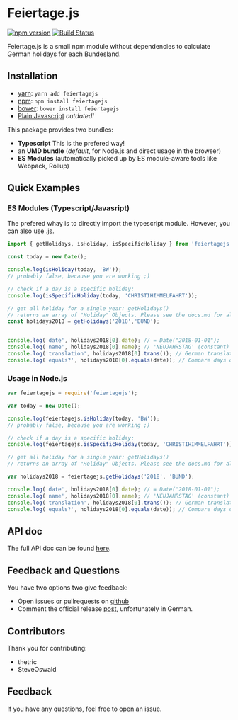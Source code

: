 # Feiertage.js

[![npm version](https://badge.fury.io/js/feiertagejs.svg)](https://badge.fury.io/js/feiertagejs)
[![Build Status](https://travis-ci.org/sfakir/feiertagejs.svg?branch=master)](https://travis-ci.org/sfakir/feiertagejs)


Feiertage.js is a small npm module without dependencies to calculate German holidays for each Bundesland.

## Installation

- [yarn](https://yarnpkg.com/en/): `yarn add feiertagejs`
- [npm](https://www.npmjs.com/): `npm install feiertagejs`
- [bower](https://bower.io/): `bower install feiertagejs`
- [Plain Javascript](http://extern.fakir.it/feiertagejs/feiertagejs.zip) *outdated!*


This package provides two bundles:

* **Typescript** This is the prefered way!
* an **UMD bundle** (_default_, for Node.js and direct usage in the browser)
* **ES Modules** (automatically picked up by ES module-aware tools like Webpack, Rollup)

## Quick Examples

### ES Modules (Typescript/Javasript)

The prefered whay is to directly import the typescript module. However, you can also use .js.


```javascript
import { getHolidays, isHoliday, isSpecificHoliday } from 'feiertagejs';

const today = new Date();

console.log(isHoliday(today, 'BW'));
// probably false, because you are working ;)

// check if a day is a specific holiday:
console.log(isSpecificHoliday(today, 'CHRISTIHIMMELFAHRT'));

// get all holiday for a single year: getHolidays()
// returns an array of "Holiday" Objects. Please see the docs.md for all properties.
const holidays2018 = getHolidays('2018','BUND');


console.log('date', holidays2018[0].date); // = Date("2018-01-01");
console.log('name', holidays2018[0].name); // 'NEUJAHRSTAG' (constant) 
console.log('translation', holidays2018[0].trans()); // German translation: Neujahrstag
console.log('equals?', holidays2018[0].equals(date)); // Compare days only (ignore time)
```

### Usage in Node.js

```javascript
var feiertagejs = require('feiertagejs');

var today = new Date();

console.log(feiertagejs.isHoliday(today, 'BW'));
// probably false, because you are working ;)

// check if a day is a specific holiday:
console.log(feiertagejs.isSpecificHoliday(today, 'CHRISTIHIMMELFAHRT'));

// get all holiday for a single year: getHolidays()
// returns an array of "Holiday" Objects. Please see the docs.md for all properties.

var holidays2018 = feiertagejs.getHolidays('2018', 'BUND');

console.log('date', holidays2018[0].date); // = Date("2018-01-01");
console.log('name', holidays2018[0].name); // 'NEUJAHRSTAG' (constant)
console.log('translation', holidays2018[0].trans()); // German translation: Neujahrstag
console.log('equals?', holidays2018[0].equals(date)); // Compare days only (ignore time)
```

## API doc

The full API doc can be found [here](docs.md).


## Feedback and Questions

You have two options two give feedback:

* Open issues or pullrequests on [github](https://github.com/sfakir/feiertagejs)
* Comment the official release [post](http://www.fakir.it/feiertage-js-feiertage-fuer-node-js-und-im-browser/), unfortunately in German.


## Contributors

Thank you for contributing:

* thetric
* SteveOswald


## Feedback

If you have any questions, feel free to open an issue.
